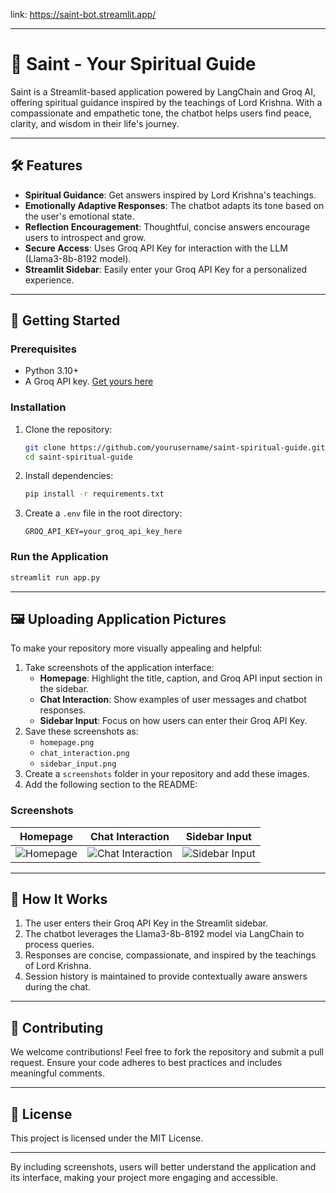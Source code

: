 link: https://saint-bot.streamlit.app/

---

# 🌟 **Saint - Your Spiritual Guide**

Saint is a Streamlit-based application powered by LangChain and Groq AI, offering spiritual guidance inspired by the teachings of Lord Krishna. With a compassionate and empathetic tone, the chatbot helps users find peace, clarity, and wisdom in their life's journey.

---

## 🛠️ **Features**

- **Spiritual Guidance**: Get answers inspired by Lord Krishna's teachings.
- **Emotionally Adaptive Responses**: The chatbot adapts its tone based on the user's emotional state.
- **Reflection Encouragement**: Thoughtful, concise answers encourage users to introspect and grow.
- **Secure Access**: Uses Groq API Key for interaction with the LLM (Llama3-8b-8192 model).
- **Streamlit Sidebar**: Easily enter your Groq API Key for a personalized experience.

---

## 🚀 **Getting Started**

### Prerequisites
- Python 3.10+
- A Groq API key. [Get yours here](https://console.groq.com/keys)

### Installation
1. Clone the repository:
   ```bash
   git clone https://github.com/yourusername/saint-spiritual-guide.git
   cd saint-spiritual-guide
   ```
2. Install dependencies:
   ```bash
   pip install -r requirements.txt
   ```
3. Create a `.env` file in the root directory:
   ```
   GROQ_API_KEY=your_groq_api_key_here
   ```

### Run the Application
   ```bash
   streamlit run app.py
   ```

---

## 🖼️ **Uploading Application Pictures**
To make your repository more visually appealing and helpful:
1. Take screenshots of the application interface:
   - **Homepage**: Highlight the title, caption, and Groq API input section in the sidebar.
   - **Chat Interaction**: Show examples of user messages and chatbot responses.
   - **Sidebar Input**: Focus on how users can enter their Groq API Key.
2. Save these screenshots as:
   - `homepage.png`
   - `chat_interaction.png`
   - `sidebar_input.png`
3. Create a `screenshots` folder in your repository and add these images.
4. Add the following section to the README:

### Screenshots
| **Homepage**                          | **Chat Interaction**                      | **Sidebar Input**                         |
|---------------------------------------|------------------------------------------|------------------------------------------|
| ![Homepage](screenshots/homepage.png) | ![Chat Interaction](screenshots/chat_interaction.png) | ![Sidebar Input](screenshots/sidebar_input.png) |

---

## 📜 **How It Works**
1. The user enters their Groq API Key in the Streamlit sidebar.
2. The chatbot leverages the Llama3-8b-8192 model via LangChain to process queries.
3. Responses are concise, compassionate, and inspired by the teachings of Lord Krishna.
4. Session history is maintained to provide contextually aware answers during the chat.

---

## 🤝 **Contributing**
We welcome contributions! Feel free to fork the repository and submit a pull request. Ensure your code adheres to best practices and includes meaningful comments.

---

## 📄 **License**
This project is licensed under the MIT License.

---

By including screenshots, users will better understand the application and its interface, making your project more engaging and accessible.
